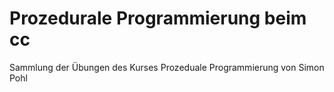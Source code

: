 # Prozedurale Programmierung beim cc

Sammlung der Übungen des Kurses Prozeduale Programmierung von Simon Pohl